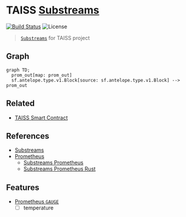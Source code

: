 # TAISS [Substreams](https://substreams.streamingfast.io)

[![Build Status](https://github.com/pinax-network/taiss-substreams/actions/workflows/ci.yml/badge.svg)](https://github.com/pinax-network/taiss-substreams/actions/workflows/ci.yml)
![License](https://img.shields.io/github/license/pinax-network/taiss-substreams)

> [`Substreams`](https://substreams.streamingfast.io) for TAISS project

## Graph

```mermaid
graph TD;
  prom_out[map: prom_out]
  sf.antelope.type.v1.Block[source: sf.antelope.type.v1.Block] --> prom_out
```

## Related

- [TAISS Smart Contract](https://github.com/pinax-network/taiss-contract)

## References

- [Substreams](https://substreams.streamingfast.io)
- [Prometheus](https://prometheus.io)
  - [Substreams Prometheus](https://github.com/pinax-network/substreams-sink-prometheus)
  - [Substreams Prometheus Rust](https://github.com/pinax-network/substreams-sink-prometheus.rs)

## Features

- [Prometheus `GAUGE`](https://prometheus.io/docs/concepts/metric_types/#gauge)
  - [ ] temperature
